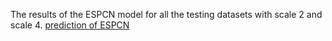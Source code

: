 The results of the ESPCN model for all the testing datasets with scale 2 and scale 4.
[prediction of ESPCN ](https://drive.google.com/drive/u/0/folders/1kyQWMw8JyRC3paF7PfGODuaSfDQ2Kim7)

